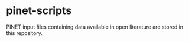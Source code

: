 # pinet-scripts

PINET input files containing data available in open literature are stored in this repository.




